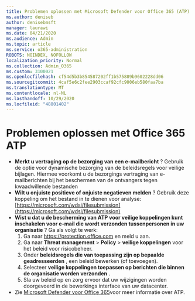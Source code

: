 ```yaml
---
title: Problemen oplossen met Microsoft Defender voor Office 365 (ATP)
ms.author: deniseb
author: denisebmsft
manager: laurawi
ms.date: 04/21/2020
ms.audience: Admin
ms.topic: article
ms.service: o365-administration
ROBOTS: NOINDEX, NOFOLLOW
localization_priority: Normal
ms.collection: Admin_O365
ms.custom: 3100021
ms.openlocfilehash: cf54d5b3b854587202ff1b575889b9602228dd06
ms.sourcegitcommit: 4caf5e6c2fee2903ccaf92cfc9006eb580faa7ba
ms.translationtype: MT
ms.contentlocale: nl-NL
ms.lasthandoff: 10/29/2020
ms.locfileid: "48801402"
---
```

# <a name="troubleshoot-issues-with-office-365-atp"></a>Problemen oplossen met Office 365 ATP

- **Merkt u vertraging op de bezorging van een e-mailbericht** ? Gebruik de optie voor dynamische bezorging van de beleidsregels voor veilige bijlagen. Hiermee voorkomt u de bezorgings vertraging van e-mailberichten bij het beschermen van de ontvangers tegen kwaadwillende bestanden
- **Wilt u onjuiste positieve of onjuiste negatieven melden** ? Gebruik deze koppeling om het bestand in te dienen voor analyse: [https://microsoft.com/wdsi/filesubmission](https://microsoft.com/wdsi/filesubmission)
- **Wist u dat u de bescherming van ATP voor veilige koppelingen kunt inschakelen voor e-mail die wordt verzonden tussenpersonen in uw organisatie** ? Ga als volgt te werk:
    1. Ga naar https://protection.office.com en meld u aan.
    2. Ga naar **Threat management**  >  **Policy**  >  **veilige koppelingen** voor het beleid voor risicobeheer.
    3. Onder **beleidsregels die van toepassing zijn op bepaalde geadresseerden** , een beleid bewerken (of toevoegen).
    4. Selecteer **veilige koppelingen toepassen op berichten die binnen de organisatie worden verzonden** .
    5. Sla uw beleid op en zorg ervoor dat uw wijzigingen worden doorgevoerd in de bewerkings interface van uw datacenter.
- Zie [Microsoft Defender voor Office 365](https://docs.microsoft.com/microsoft-365/security/office-365-security/office-365-atp)voor meer informatie over ATP.